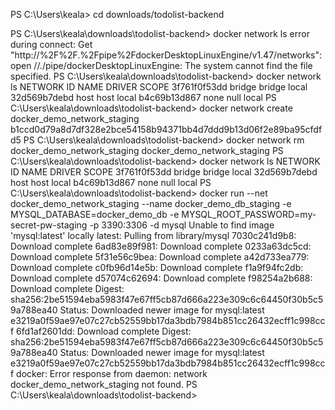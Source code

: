 PS C:\Users\keala> cd downloads/todolist-backend

PS C:\Users\keala\downloads\todolist-backend> docker network ls
error during connect: Get "http://%2F%2F.%2Fpipe%2FdockerDesktopLinuxEngine/v1.47/networks": open //./pipe/dockerDesktopLinuxEngine: The system cannot find the file specified.
PS C:\Users\keala\downloads\todolist-backend> docker network ls
NETWORK ID     NAME      DRIVER    SCOPE
3f761f0f53dd   bridge    bridge    local
32d569b7debd   host      host      local
b4c69b13d867   none      null      local
PS C:\Users\keala\downloads\todolist-backend> docker network create docker_demo_network_staging
b1ccd0d79a8d7df328e2bce54158b94371bb4d7ddd9b13d06f2e89ba95cfdfd5
PS C:\Users\keala\downloads\todolist-backend> docker network rm docker_demo_network_staging
docker_demo_network_staging
PS C:\Users\keala\downloads\todolist-backend> docker network ls
NETWORK ID     NAME      DRIVER    SCOPE
3f761f0f53dd   bridge    bridge    local
32d569b7debd   host      host      local
b4c69b13d867   none      null      local
PS C:\Users\keala\downloads\todolist-backend> docker run --net docker_demo_network_staging --name docker_demo_db_staging -e MYSQL_DATABASE=docker_demo_db -e MYSQL_ROOT_PASSWORD=my-secret-pw-staging -p 3390:3306 -d mysql
Unable to find image 'mysql:latest' locally
latest: Pulling from library/mysql
7030c241d9b8: Download complete
6ad83e89f981: Download complete
0233a63dc5cd: Download complete
5f31e56c9bea: Download complete
a42d733ea779: Download complete
c0fb96d14e5b: Download complete
f1a9f94fc2db: Download complete
d57074c62694: Download complete
f98254a2b688: Download complete
Digest: sha256:2be51594eba5983f47e67ff5cb87d666a223e309c6c64450f30b5c59a788ea40
Status: Downloaded newer image for mysql:latest
e3219a0f59ae97e07c27cb52559bb17da3bdb7984b851cc26432ecff1c998ccf
6fd1af2601dd: Download complete
Digest: sha256:2be51594eba5983f47e67ff5cb87d666a223e309c6c64450f30b5c59a788ea40
Status: Downloaded newer image for mysql:latest
e3219a0f59ae97e07c27cb52559bb17da3bdb7984b851cc26432ecff1c998ccf
docker: Error response from daemon: network docker_demo_network_staging not found.
PS C:\Users\keala\downloads\todolist-backend>
